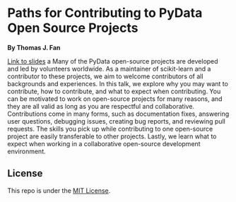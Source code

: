 # Paths for Contributing to PyData Open Source Projects

**By Thomas J. Fan**

[Link to slides](https://thomasjpfan.github.io/pydata-nyc-meetup-2023-contributing-open-source/)
a
Many of the PyData open-source projects are developed and led by volunteers worldwide. As a maintainer of scikit-learn and a contributor to these projects, we aim to welcome contributors of all backgrounds and experiences. In this talk, we explore why you may want to contribute, how to contribute, and what to expect when contributing. You can be motivated to work on open-source projects for many reasons, and they are all valid as long as you are respectful and collaborative. Contributions come in many forms, such as documentation fixes, answering user questions, debugging issues, creating bug reports, and reviewing pull requests. The skills you pick up while contributing to one open-source project are easily transferable to other projects. Lastly, we learn what to expect when working in a collaborative open-source development environment.


## License

This repo is under the [MIT License](LICENSE).

